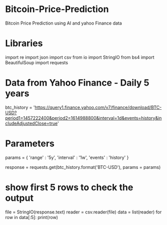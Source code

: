 # Bitcoin-Price-Prediction
Bitcoin Price Prediction using AI and yahoo Finance data

# Libraries
import re
import json
import csv
from io import StringIO
from bs4 import BeautifulSoup
import requests

# Data from Yahoo Finance - Daily 5 years 
btc_history = 'https://query1.finance.yahoo.com/v7/finance/download/BTC-USD?period1=1457222400&period2=1614988800&interval=1d&events=history&includeAdjustedClose=true'

# Parameters
params = {
    'range' : '5y',
    'interval' : '1w',
    'events' : 'history'
}

response = requests.get(btc_history.format('BTC-USD'), params = params)

# show first 5 rows to check the output 
file = StringIO(response.text)
reader = csv.reader(file)
data = list(reader)
for row in data[:5]:
    print(row)
    
    

